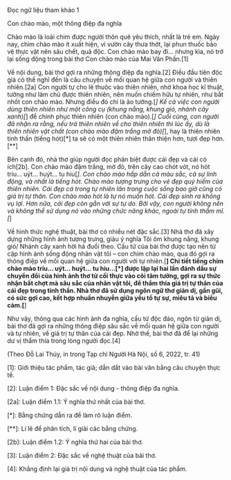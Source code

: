 Đọc ngữ liệu tham khảo 1

Con chào mào, một thông điệp đa nghĩa

Chào mào là loài chim được người thôn quê yêu thích, nhất là trẻ em. Ngày nay, chim chào mào ít xuất hiện, vì vườn cây thưa thớt, lại phun thuốc bảo vệ thực vật nên sâu chết, quả độc. Con chào mào bay đi... nhưng kìa, nó trở lại sống động trong bài thơ Con chào mào của Mai Văn Phấn.[1]

Về nội dung, bài thơ gợi ra những thông điệp đa nghĩa.[2] Điều đầu tiên độc giả có thể nghĩ đến là câu chuyện về mối quan hệ giữa con người và thiên nhiên.[2a] Con người tự cho lẽ thuộc vào thiên nhiên, nhờ khoa học kĩ thuật, tưởng như làm chủ được thiên nhiên, nên muốn chiếm hữu tự nhiên, như bắt nhốt con chào mào. Nhưng điều đó chỉ là ảo tưởng.[*] Kể cả việc con người dùng thiên nhiên như một công cụ (khung nắng, khung gió, nhánh cây xanh)[*] để chinh phục thiên nhiên (con chào mào).[*] Cuối cùng, con người đã nhận ra rằng, nếu trả thiên nhiên về cho thiên nhiên thì lúc ấy, dù là thiên nhiên vật chất (con chào mào đậm trắng mờ đỏ)[*], hay là thiên nhiên tinh thần (tiếng hót)[*] ta sẽ có một thiên nhiên thân thiện hơn, tươi đẹp hơn.[**]

Bên cạnh đó, nhà thơ giúp người đọc phân biệt được cái đẹp và cái có ích[2b]. Con chào mào đậm trắng, mờ đỏ, trên cây cao chót vót, nó hót tríu... uýt... huýt... tu hiu[*]. Con chào mào hấp dẫn cả màu sắc, cả sự linh động, và nhất là tiếng hót. Chào mào tượng trưng cho vẻ đẹp quý hiếm của thiên nhiên. Cái đẹp cá trong tự nhiên lân trong cuộc sống bao giờ cũng có giá trị tự thân. Con chào mào hót là tự nó muốn hót. Cái đẹp sinh ra không vụ lợi. Hơn nữa, cái đẹp còn gắn với sự tự do. Bởi vậy, con người không nên và không thể sử dụng nó vào những chức năng khác, ngoài tự tính thẩm mĩ.[*]

Về hình thức nghệ thuật, bài thơ có nhiều nét đặc sắc.[3] Nhà thơ đã xây dựng những hình ảnh tượng trưng, giàu ý nghĩa Tôi ôm khung nắng, khung gió/ Nhánh cây xanh hời hả đuổi theo. Cấu tứ của bài thơ được tạo nên từ cặp hình ảnh sống động nhân vật tôi – con chim chào mào, qua đó gợi ra thông điệp về mối quan hệ giữa con người với tự nhiên.[**] Chi tiết tiếng chim chào mào tríu... uýt... huýt... tu hiu...[*] được lặp lại hai lần đánh dấu sự chuyển đổi của hình ảnh thơ từ cồi thực vào cõi tâm tưởng, gợi ra sự thức nhận bất chợt mà sâu sắc của nhân vật tôi, để thẩm thía giá trị tự thân của cái đẹp trong tinh thần. Nhà thơ đã sử dụng ngôn ngữ thơ giản dị, gần gũi, có sức gợi cao, kết hợp nhuần nhuyễn giữa yếu tố tự sự, miêu tả và biểu cảm.[**]

Như vậy, thông qua các hình ảnh đa nghĩa, cấu tứ độc đáo, ngôn từ giản dị, bài thơ đã gợi ra những thông điệp sâu sắc về mối quan hệ giữa con người và tự nhiên, về giá trị tự thân của cái đẹp. Nhờ thế, bài thơ đã để lại những dư vị thẩm thía trong lòng người đọc.[4]

(Theo Đỗ Lai Thúy, in trong Tạp chí Người Hà Nội, số 6, 2022, tr. 41)

[1]: Giới thiệu tác phẩm, tác giả; dẫn dắt vào bài văn bằng câu chuyện thực tế.

[2]: Luận điểm 1: Đặc sắc về nội dung - thông điệp đa nghĩa.

[2a]: Luận điểm 1.1: Ý nghĩa thứ nhất của bài thơ.

[*]: Bằng chứng dẫn ra để làm rõ luận điểm.

[**]: Lí lẽ để phân tích, lí giải các bằng chứng.

[2b]: Luận điểm 1.2: Ý nghĩa thứ hai của bài thơ.

[3]: Luận điểm 2: Đặc sắc về nghệ thuật của bài thơ.

[4]: Khẳng định lại giá trị nội dung và nghệ thuật của tác phẩm.